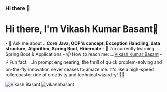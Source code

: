 ### Hi there 👋

<!--
**vikashbasant/vikashbasant** is a ✨ _special_ ✨ repository because its `README.md` (this file) appears on your GitHub profile.

Here are some ideas to get you started:

- 🔭 I’m currently working on ...
- 🌱 I’m currently learning ...
- 👯 I’m looking to collaborate on ...
- 🤔 I’m looking for help with ...
- 💬 Ask me about ...
- 📫 How to reach me: ...
- 😄 Pronouns: ...
- ⚡ Fun fact: ...
-->

<h1 algin="center">Hi there, I'm Vikash Kumar Basant👋</h1>
- 💬 Ask me about ...<strong>Core Java, OOP's concept, Exception Handling, data structure, Algorithm, Spring Boot, Hibernate </strong>
- 🌱 I’m currently learning ... <storng>Spring Boot & Applications </storng>
- 📫 How to reach me: ...<a href="https://www.linkedin.com/in/basantvikash360/" target="_blank">Vikash Kumar Basant</a>
- ⚡ Fun fact: ...In prompt engineering, the thrill of quick problem-solving and on-the-fly innovation never ceases to amaze me. It's like a high-speed rollercoaster ride of creativity and technical wizardry! 🎢🚀

<p algin="center">
  <img src="" alt="Vikash Basant">
  <img src="https://github-readme-stats.vercel.app/api?username=vikashbasant&show_icons=true" alt="vikashbasant">
</p>
<p algin="center">
  <a href="https://www.linkedin.com/in/basantvikash360/" target="_blank"><img src="[https://icons8.com/icon/xuvGCOXi8Wyg/linkedin](https://icons8.com/icon/xuvGCOXi8Wyg/linkedin)https://icons8.com/icon/xuvGCOXi8Wyg/linkedin" height="30" width="30>LinkedIn</a>
  
</p>
